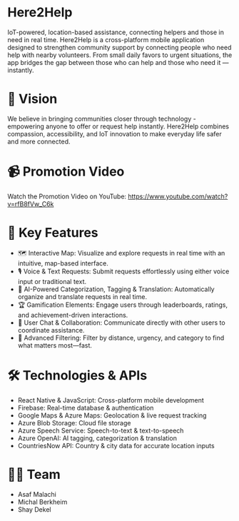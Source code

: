 # Here2Help
IoT-powered, location-based assistance, connecting helpers and those in need in real time.
Here2Help is a cross-platform mobile application designed to strengthen community support by connecting people who need help with nearby volunteers. 
From small daily favors to urgent situations, the app bridges the gap between those who can help and those who need it — instantly.

# 🌟 Vision
We believe in bringing communities closer through technology - empowering anyone to offer or request help instantly.
Here2Help combines compassion, accessibility, and IoT innovation to make everyday life safer and more connected.

# 📹 Promotion Video
Watch the Promotion Video on YouTube: https://www.youtube.com/watch?v=rfB8fVw_C6k

# 🚀 Key Features
* 🗺 Interactive Map: Visualize and explore requests in real time with an intuitive, map-based interface.
* 🎙 Voice & Text Requests: Submit requests effortlessly using either voice input or traditional text.
* 🧠 AI-Powered Categorization, Tagging & Translation: Automatically organize and translate requests in real time.
* 🏆 Gamification Elements: Engage users through leaderboards, ratings, and achievement-driven interactions.
* 💬 User Chat & Collaboration: Communicate directly with other users to coordinate assistance.
* 🎯 Advanced Filtering: Filter by distance, urgency, and category to find what matters most—fast.

# 🛠 Technologies & APIs
* React Native & JavaScript: Cross-platform mobile development
* Firebase: Real-time database & authentication
* Google Maps & Azure Maps: Geolocation & live request tracking
* Azure Blob Storage: Cloud file storage
* Azure Speech Service: Speech-to-text & text-to-speech
* Azure OpenAI: AI tagging, categorization & translation
* CountriesNow API: Country & city data for accurate location inputs

# 👩‍💻 Team
* Asaf Malachi
* Michal Berkheim
* Shay Dekel

